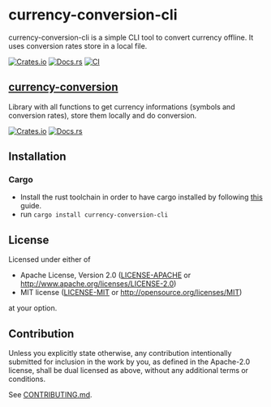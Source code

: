# currency-conversion-cli

currency-conversion-cli is a simple CLI tool to convert currency offline. It uses conversion rates store in a local file.

[![Crates.io](https://img.shields.io/crates/v/currency-conversion-cli.svg)](https://crates.io/crates/currency-conversion-cli)
[![Docs.rs](https://docs.rs/currency-conversion-cli/badge.svg)](https://docs.rs/currency-conversion-cli)
[![CI](https://github.com/CookieGigi/currency-conversion-cli/workflows/CI/badge.svg)](https://github.com/CookieGigi/currency-conversion-cli/actions)

## [currency-conversion](https://github.com/CookieGigi/currency-conversion-cli/blob/main/currency-conversion/README.md)

Library with all functions to get currency informations (symbols and conversion rates), store them locally and do conversion.

[![Crates.io](https://img.shields.io/crates/v/currency-conversion.svg)](https://crates.io/crates/currency-conversion)
[![Docs.rs](https://docs.rs/currency-conversion/badge.svg)](https://docs.rs/currency-conversion)

## Installation

### Cargo

* Install the rust toolchain in order to have cargo installed by following
  [this](https://www.rust-lang.org/tools/install) guide.
* run `cargo install currency-conversion-cli`

## License

Licensed under either of

 * Apache License, Version 2.0
   ([LICENSE-APACHE](LICENSE-APACHE) or http://www.apache.org/licenses/LICENSE-2.0)
 * MIT license
   ([LICENSE-MIT](LICENSE-MIT) or http://opensource.org/licenses/MIT)

at your option.

## Contribution

Unless you explicitly state otherwise, any contribution intentionally submitted
for inclusion in the work by you, as defined in the Apache-2.0 license, shall be
dual licensed as above, without any additional terms or conditions.

See [CONTRIBUTING.md](CONTRIBUTING.md).
